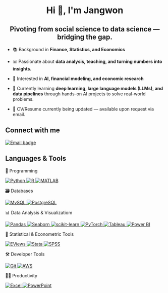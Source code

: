 <h1 align="center">Hi 👋, I'm Jangwon</h1>
<h2 align="center">Pivoting from social science to data science — bridging the gap.</h2>

<p>

  * 📚 Background in <strong>Finance, Statistics, and Economics</strong><br>

  * 📊 Passionate about <strong>data analysis, teaching, and turning numbers into insights.</strong><br>

  * 🧠 Interested in <strong>AI, financial modeling, and economic research</strong><br>

  * 🌱 Currently learning <strong>deep learning, large language models (LLMs), and data pipelines</strong> through hands-on AI projects to solve real-world problems.<br>

  * 📄 CV/Resume currently being updated — available upon request via email.

<h2 align="left">Connect with me</h3>
<p align="left">
  <a href="mailto:jwk143@gmail.com">
    <img src="https://img.shields.io/badge/Email-jwk143@gmail.com-red?style=flat&logo=gmail&logoColor=white" alt="Email badge"/>
  </a>
</p>

<h2 align="left">Languages & Tools</h2>


🐍 Programming 
<p>
  <a href="https://www.python.org" target="_blank">
    <img src="https://img.shields.io/badge/Python-3776AB?style=flat&logo=python&logoColor=white" alt="Python"/>
  </a>
  <a href="https://www.r-project.org/" target="_blank">
    <img src="https://img.shields.io/badge/R-276DC3?style=flat&logo=r&logoColor=white" alt="R"/>
  </a>
  <a href="https://www.mathworks.com/" target="_blank">
    <img src="https://img.shields.io/badge/MATLAB-0076A8?style=flat&logo=Mathworks&logoColor=white" alt="MATLAB"/>
  </a>
</p>

🗃️ Databases
<p>
  <a href="https://www.mysql.com/" target="_blank">
    <img src="https://img.shields.io/badge/MySQL-4479A1?style=flat&logo=mysql&logoColor=white" alt="MySQL"/>
  </a>
  <a href="https://www.postgresql.org/" target="_blank">
    <img src="https://img.shields.io/badge/PostgreSQL-336791?style=flat&logo=postgresql&logoColor=white" alt="PostgreSQL"/>
  </a>
</p>

📊 Data Analysis & Visualizatiom
<p>
  <a href="https://pandas.pydata.org/" target="_blank">
    <img src="https://img.shields.io/badge/Pandas-150458?style=flat&logo=pandas&logoColor=white" alt="Pandas"/>
  </a>
  <a href="https://seaborn.pydata.org/" target="_blank">
    <img src="https://img.shields.io/badge/Seaborn-0d1a26?style=flat&logo=python&logoColor=white" alt="Seaborn"/>
  </a>
  <a href="https://scikit-learn.org/" target="_blank">
    <img src="https://img.shields.io/badge/scikit--learn-F7931E?style=flat&logo=scikitlearn&logoColor=white" alt="scikit-learn"/>
  </a>
  <a href="https://pytorch.org/" target="_blank">
    <img src="https://img.shields.io/badge/PyTorch-EE4C2C?style=flat&logo=pytorch&logoColor=white" alt="PyTorch"/>
  </a>
  <a href="https://www.tableau.com/" target="_blank">
    <img src="https://img.shields.io/badge/Tableau-E97627?style=flat&logo=tableau&logoColor=white" alt="Tableau"/>
  </a>
  <a href="https://powerbi.microsoft.com/" target="_blank">
    <img src="https://img.shields.io/badge/Power_BI-F2C811?style=flat&logo=powerbi&logoColor=black" alt="Power BI"/>
  </a>
</p>

🧮 Statistical & Econometric Tools
<p>
  <a href="https://www.eviews.com/" target="_blank">
    <img src="https://img.shields.io/badge/EViews-003B6F?style=flat" alt="EViews"/>
  </a>
  <a href="https://www.stata.com/" target="_blank">
    <img src="https://img.shields.io/badge/Stata-1E5AA8?style=flat" alt="Stata"/>
  </a>
  <a href="https://www.ibm.com/products/spss-statistics" target="_blank">
    <img src="https://img.shields.io/badge/SPSS-00274C?style=flat" alt="SPSS"/>
  </a>
</p>

🛠️ Developer Tools
<p>
  <a href="https://git-scm.com/" target="_blank">
    <img src="https://img.shields.io/badge/Git-F05032?style=flat&logo=git&logoColor=white" alt="Git"/>
  </a>
  <a href="https://aws.amazon.com/" target="_blank">
    <img src="https://img.shields.io/badge/AWS-232F3E?style=flat&logo=amazonaws&logoColor=white" alt="AWS"/>
  </a>
</p>

🧑‍💼 Productivity
<p>
  <a href="https://www.microsoft.com/en-us/microsoft-365/excel" target="_blank">
    <img src="https://img.shields.io/badge/Excel-217346?style=flat&logo=microsoft-excel&logoColor=white" alt="Excel"/>
  </a>
  <a href="https://www.microsoft.com/en-us/microsoft-365/powerpoint" target="_blank">
    <img src="https://img.shields.io/badge/PowerPoint-B7472A?style=flat&logo=microsoft-powerpoint&logoColor=white" alt="PowerPoint"/>
  </a>
</p>
